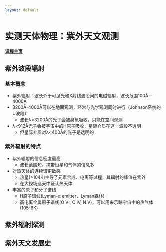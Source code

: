 ```yaml
---
layout: default
---
```


# 实测天体物理：紫外天文观测

**[课程主页](../ObsAstro.md)**

## 紫外波段辐射

### 基本概念

* 紫外辐射：波长介于可见光和X射线波段间的电磁辐射，波长范围100Å－4000Å
* 3200Å-4000Å可以在地面观测，经常与光学观测同时进行（Johnson系统的U波段）
    * 波长λ<3200Å的光子会被臭氧吸收，只能在空间观测
* λ<912Å光子会被宇宙中的H原子吸收，星际介质在这一波段不透明
    * 但星际介质对λ<400Å的光子是透明的

### 紫外辐射的特点

* 紫外辐射的信息密度最高
    * 波长范围短，携带恒星和气体的信息多
* 对热天体的连续谱更敏感
    * 热星(>104K)主导了元素合成、电离等过程，其辐射的峰值在紫外
    * 在大视场巡天中证认热天体
* 丰富的原子和分子谱线
    * H原子谱线(Lyman-α emitter，Lyman森林)
    * 高电离金属原子谱线(O VI, C IV, N V)，可以用来示踪宇宙中的热气体(105-6K)

## 紫外辐射探测

## 紫外天文发展史